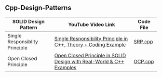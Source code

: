 ## Cpp-Design-Patterns


| SOLID Design Pattern                 | YouTube Video Link                                                                                                       | Code File                                       |
|--------------------------------------|--------------------------------------------------------------------------------------------------------------------------|-------------------------------------------------|
| Single Responsiblity Principle       | [Single Responsibility Principle in C++, Theory + Coding Example](https://youtu.be/ONdbsZ2L3KA?si=FpSO1Pt4lrEfjeYh)      | [SRP.cpp](DesignPatterns/SOLID-Design-Principle/SingleResponsibilityPrinciple.cpp/) |                                               
| Open Closed Principle                | [Open Closed Principle in SOLID Design with Real-World & C++ Examples](https://youtu.be/oypR1r476Oc?si=xHD_cMGvMyLY5nnv) | [OCP.cpp](DesignPatterns/SOLID-Design-Principle/OpenClosedPrinciple.cpp/)  | 

